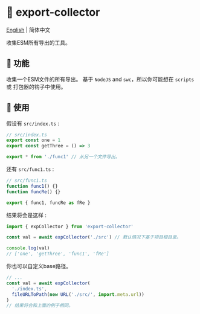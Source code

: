 # :tada: export-collector

[English](./README.md) | 简体中文

收集ESM所有导出的工具。

## :rocket: 功能

收集一个ESM文件的所有导出。
基于 `NodeJS` and `swc`，所以你可能想在 `scripts` 或 打包器的钩子中使用。

## :wrench: 使用

假设有 `src/index.ts` :

```js
// src/index.ts
export const one = 1
export const getThree = () => 3

export * from './func1' // 从另一个文件导出。
```

还有 `src/func1.ts` :

```js
// src/func1.ts
function func1() {}
function funcRe() {}

export { func1, funcRe as fRe }
```

结果将会是这样 :

```js
import { expCollector } from 'export-collector'

const val = await expCollector('./src') // 默认情况下基于项目根目录。

console.log(val)
// ['one', 'getThree', 'func1', 'fRe']
```

你也可以自定义base路径。

```js
// ...
const val = await expCollector(
  './index.ts',
  fileURLToPath(new URL('./src/', import.meta.url))
)
// 结果将会和上面的例子相同。
```
